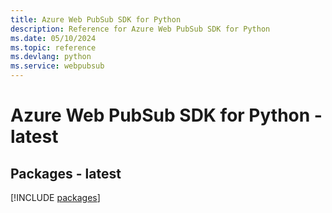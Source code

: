 ```yaml
---
title: Azure Web PubSub SDK for Python
description: Reference for Azure Web PubSub SDK for Python
ms.date: 05/10/2024
ms.topic: reference
ms.devlang: python
ms.service: webpubsub
---
```

# Azure Web PubSub SDK for Python - latest
## Packages - latest
[!INCLUDE [packages](web-pubsub-index.md)]